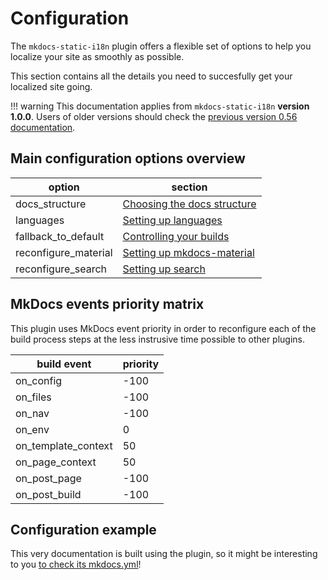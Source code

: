 # Configuration

The `mkdocs-static-i18n` plugin offers a flexible set of options to help you localize your site as smoothly as possible.

This section contains all the details you need to succesfully get your localized site going.

!!! warning
    This documentation applies from `mkdocs-static-i18n` **version 1.0.0**.
    Users of older versions should check the [previous version 0.56 documentation](https://github.com/ultrabug/mkdocs-static-i18n/tree/0.56#readme).

## Main configuration options overview

|option|section|
|---|---|
|docs_structure|[Choosing the docs structure](choosing-the-structure.md)|
|languages|[Setting up languages](setting-up-languages.md)|
|fallback_to_default|[Controlling your builds](controlling-your-builds.md)|
|reconfigure_material|[Setting up mkdocs-material](setting-up-material.md)|
|reconfigure_search|[Setting up search](setting-up-search.md)|

## MkDocs events priority matrix

This plugin uses MkDocs event priority in order to reconfigure each of the build process steps at the less instrusive time possible to other plugins.

|build event|priority|
|---|---|
|on_config|-100|
|on_files|-100|
|on_nav|-100|
|on_env|0|
|on_template_context|50|
|on_page_context|50|
|on_post_page|-100|
|on_post_build|-100|

## Configuration example

This very documentation is built using the plugin, so it might be interesting to you [to check its mkdocs.yml](https://github.com/ultrabug/mkdocs-static-i18n/blob/main/mkdocs.yml)!
